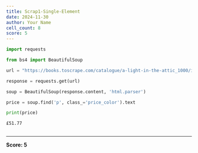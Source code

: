 ```yaml
---
title: Scrap1-Single-Element
date: 2024-11-30
author: Your Name
cell_count: 8
score: 5
---
```


```python
import requests
```


```python
from bs4 import BeautifulSoup

```


```python
url = "https://books.toscrape.com/catalogue/a-light-in-the-attic_1000/index.html"
```


```python
response = requests.get(url)
```


```python
soup = BeautifulSoup(response.content, 'html.parser')

```


```python
price = soup.find('p', class_='price_color').text
```


```python
print(price)
```

    £51.77



```python

```


---
**Score: 5**
